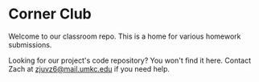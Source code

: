 # Corner Club

Welcome to our classroom repo. This is a home for various homework submissions.

Looking for our project's code repository? You won't find it here. Contact Zach at zjuvz6@mail.umkc.edu if you need help.